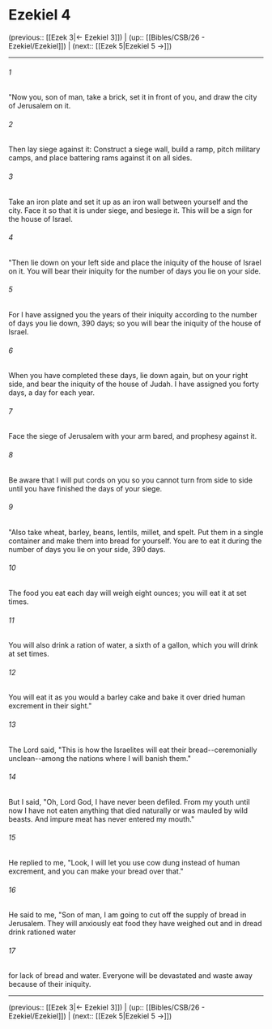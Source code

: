 # Ezekiel 4

(previous:: [[Ezek 3|← Ezekiel 3]]) | (up:: [[Bibles/CSB/26 - Ezekiel/Ezekiel]]) | (next:: [[Ezek 5|Ezekiel 5 →]])

***


###### 1 
"Now you, son of man, take a brick, set it in front of you, and draw the city of Jerusalem on it. 

###### 2 
Then lay siege against it: Construct a siege wall, build a ramp, pitch military camps, and place battering rams against it on all sides. 

###### 3 
Take an iron plate and set it up as an iron wall between yourself and the city. Face it so that it is under siege, and besiege it. This will be a sign for the house of Israel. 

###### 4 
"Then lie down on your left side and place the iniquity of the house of Israel on it. You will bear their iniquity for the number of days you lie on your side. 

###### 5 
For I have assigned you the years of their iniquity according to the number of days you lie down, 390 days; so you will bear the iniquity of the house of Israel. 

###### 6 
When you have completed these days, lie down again, but on your right side, and bear the iniquity of the house of Judah. I have assigned you forty days, a day for each year. 

###### 7 
Face the siege of Jerusalem with your arm bared, and prophesy against it. 

###### 8 
Be aware that I will put cords on you so you cannot turn from side to side until you have finished the days of your siege. 

###### 9 
"Also take wheat, barley, beans, lentils, millet, and spelt. Put them in a single container and make them into bread for yourself. You are to eat it during the number of days you lie on your side, 390 days. 

###### 10 
The food you eat each day will weigh eight ounces; you will eat it at set times. 

###### 11 
You will also drink a ration of water, a sixth of a gallon, which you will drink at set times. 

###### 12 
You will eat it as you would a barley cake and bake it over dried human excrement in their sight." 

###### 13 
The Lord said, "This is how the Israelites will eat their bread--ceremonially unclean--among the nations where I will banish them." 

###### 14 
But I said, "Oh, Lord God, I have never been defiled. From my youth until now I have not eaten anything that died naturally or was mauled by wild beasts. And impure meat has never entered my mouth." 

###### 15 
He replied to me, "Look, I will let you use cow dung instead of human excrement, and you can make your bread over that." 

###### 16 
He said to me, "Son of man, I am going to cut off the supply of bread in Jerusalem. They will anxiously eat food they have weighed out and in dread drink rationed water 

###### 17 
for lack of bread and water. Everyone will be devastated and waste away because of their iniquity.

***

(previous:: [[Ezek 3|← Ezekiel 3]]) | (up:: [[Bibles/CSB/26 - Ezekiel/Ezekiel]]) | (next:: [[Ezek 5|Ezekiel 5 →]])
